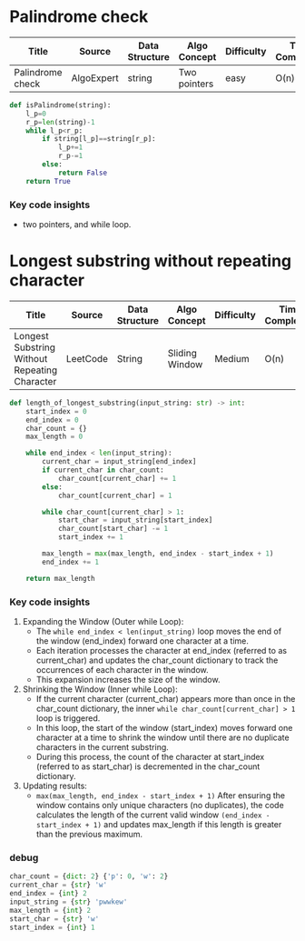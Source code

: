# Palindrome check

| Title            | Source     | Data Structure | Algo Concept | Difficulty | Time Complexity | Space Complexity |
|------------------|------------|----------------|--------------|------------|-----------------|------------------|
| Palindrome check | AlgoExpert | string         | Two pointers | easy       | O(n)            | O(1)             |
```python
def isPalindrome(string):
    l_p=0
    r_p=len(string)-1
    while l_p<r_p:
        if string[l_p]==string[r_p]:
            l_p+=1
            r_p-=1
        else:
            return False
    return True
```
### Key code insights
* two pointers, and while loop.

# Longest substring without repeating character
| Title                                         | Source   | Data Structure | Algo Concept   | Difficulty | Time Complexity | Space Complexity |
|-----------------------------------------------|----------|----------------|----------------|------------|-----------------|------------------|
| Longest Substring Without Repeating Character | LeetCode | String         | Sliding Window | Medium     | O(n)            | O(min(m,n))      |

```python 
def length_of_longest_substring(input_string: str) -> int:
    start_index = 0
    end_index = 0
    char_count = {}
    max_length = 0

    while end_index < len(input_string):
        current_char = input_string[end_index]
        if current_char in char_count:
            char_count[current_char] += 1
        else:
            char_count[current_char] = 1

        while char_count[current_char] > 1:
            start_char = input_string[start_index]
            char_count[start_char] -= 1
            start_index += 1

        max_length = max(max_length, end_index - start_index + 1)
        end_index += 1

    return max_length

```
### Key code insights
1.	Expanding the Window (Outer while Loop):
	* The ```while end_index < len(input_string)``` loop moves the end of the window (end_index) forward one character at a time.
	* Each iteration processes the character at end_index (referred to as current_char) and updates the char_count dictionary to track the occurrences of each character in the window.
	* This expansion increases the size of the window.
2. Shrinking the Window (Inner while Loop):
	* If the current character (current_char) appears more than once in the char_count dictionary, the inner ```while char_count[current_char] > 1``` loop is triggered.
	* In this loop, the start of the window (start_index) moves forward one character at a time to shrink the window until there are no duplicate characters in the current substring.
	* During this process, the count of the character at start_index (referred to as start_char) is decremented in the char_count dictionary.
3. Updating results:
   * ```max(max_length, end_index - start_index + 1)``` 
   After ensuring the window contains only unique characters (no duplicates), the code calculates the length of the current valid window ```(end_index - start_index + 1)``` and updates max_length if this length is greater than the previous maximum.

### debug
```python
char_count = {dict: 2} {'p': 0, 'w': 2}
current_char = {str} 'w'
end_index = {int} 2
input_string = {str} 'pwwkew'
max_length = {int} 2
start_char = {str} 'w'
start_index = {int} 1
```

